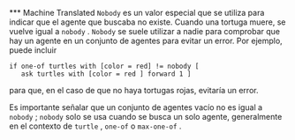 ﻿*** Machine Translated
`Nobody` es un valor especial que se utiliza para indicar que el agente que buscaba no existe. Cuando una tortuga muere, se vuelve igual a `nobody` . `Nobody` se suele utilizar a nadie para comprobar que hay un agente en un conjunto de agentes para evitar un error. Por ejemplo, puede incluir 

```
if one-of turtles with [color = red] != nobody [ 
   ask turtles with [color = red ] forward 1 ]
```
 para que, en el caso de que no haya tortugas rojas, evitaría un error.

Es importante señalar que un conjunto de agentes vacío no es igual a `nobody` ; `nobody` solo se usa cuando se busca un solo agente, generalmente en el contexto de `turtle` , `one-of` o `max-one-of` .